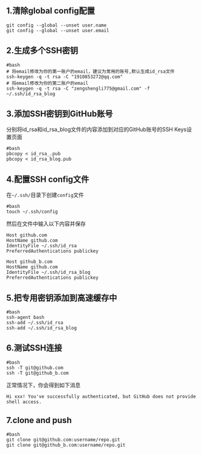 ## 1.清除global config配置

```shell
git config --global --unset user.name 
git config --global --unset user.email
```

## 2.生成多个SSH密钥

```shell
#bash
# 将email修改为你的第一账户的email，建议为常用的账号,默认生成id_rsa文件
ssh-keygen -q -t rsa -C "1910853272@qq.com" 
# 将email修改为你的第二账户的email
ssh-keygen -q -t rsa -C "zengshengli775@gmail.com" -f ~/.ssh/id_rsa_blog
```

## 3.添加SSH密钥到GitHub账号

分别将id_rsa和id_rsa_blog文件的内容添加到对应的GitHub账号的SSH Keys设置页面

```shell
#bash
pbcopy < id_rsa_.pub
pbcopy < id_rsa_blog.pub
```

## 4.配置SSH config文件

在`~/.ssh/`目录下创建`config`文件

```shell
#bash
touch ~/.ssh/config
```

然后在文件中输入以下内容并保存

```shell
Host github.com
HostName github.com
IdentityFile ~/.ssh/id_rsa
PreferredAuthentications publickey

Host github_b.com 
HostName github.com
IdentityFile ~/.ssh/id_rsa_blog
PreferredAuthentications publickey
```

## 5.把专用密钥添加到高速缓存中

```shell
#bash
ssh-agent bash
ssh-add ~/.ssh/id_rsa
ssh-add ~/.ssh/id_rsa_blog
```

## 6.测试SSH连接

```shell
#bash
ssh -T git@github.com
ssh -T git@github_b.com
```

正常情况下，你会得到如下消息

```shell
Hi xxx! You've successfully authenticated, but GitHub does not provide shell access.
```

## 7.clone and push

```shell
#bash 
git clone git@github.com:username/repo.git
git clone git@github_b.com:username/repo.git
```
